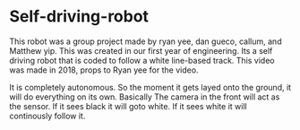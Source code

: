 # Self-driving-robot

This robot was a group project made by ryan yee, dan gueco, callum, and Matthew yip. 
This was created in our first year of engineering.
Its a self driving robot that is coded to follow a white line-based track.
This video was made in 2018, props to Ryan yee for the video.

It is completely autonomous. So the moment it gets layed onto the ground, it will do everything on its own.
Basically The camera in the front will act as the sensor. If it sees black it will goto white. If it sees white it will continously follow it.
